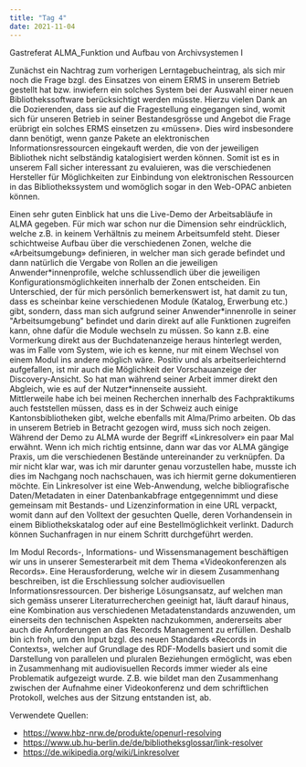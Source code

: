 ```yaml
---
title: "Tag 4"
date: 2021-11-04
---
```


Gastreferat ALMA_Funktion und Aufbau von Archivsystemen I

Zunächst ein Nachtrag zum vorherigen Lerntagebucheintrag, als sich mir noch die Frage bzgl. des Einsatzes von einem ERMS in unserem Betrieb gestellt hat bzw. inwiefern ein solches System bei der Auswahl einer neuen Bibliothekssoftware berücksichtigt werden müsste. Hierzu vielen Dank an die Dozierenden, dass sie auf die Fragestellung eingegangen sind, womit sich für unseren Betrieb in seiner Bestandesgrösse und Angebot die Frage erübrigt ein solches ERMS einsetzen zu «müssen». Dies wird insbesondere dann benötigt, wenn ganze Pakete an elektronischen Informationsressourcen eingekauft werden, die von der jeweiligen Bibliothek nicht selbständig katalogisiert werden können. Somit ist es in unserem Fall sicher interessant zu evaluieren, was die verschiedenen Hersteller für Möglichkeiten zur Einbindung von elektronischen Ressourcen in das Bibliothekssystem und womöglich sogar in den Web-OPAC anbieten können.

Einen sehr guten Einblick hat uns die Live-Demo der Arbeitsabläufe in ALMA gegeben. Für mich war schon nur die Dimension sehr eindrücklich, welche z.B. in keinem Verhältnis zu meinem Arbeitsumfeld steht. Dieser schichtweise Aufbau über die verschiedenen Zonen, welche die «Arbeitsumgebung» definieren, in welcher man sich gerade befindet und dann natürlich die Vergabe von Rollen an die jeweiligen Anwender\*innenprofile, welche schlussendlich über die jeweiligen Konfigurationsmöglichkeiten innerhalb der Zonen entscheiden. Ein Unterschied, der für mich persönlich bemerkenswert ist, hat damit zu tun, dass es scheinbar keine verschiedenen Module (Katalog, Erwerbung etc.) gibt, sondern, dass man sich aufgrund seiner Anwender\*innenrolle in seiner "Arbeitsumgebung" befindet und darin direkt auf alle Funktionen zugreifen kann, ohne dafür die Module wechseln zu müssen. So kann z.B. eine Vormerkung direkt aus der Buchdatenanzeige heraus hinterlegt werden, was im Falle vom System, wie ich es kenne, nur mit einem Wechsel von einem Modul ins andere möglich wäre. Positiv und als arbeitserleichternd aufgefallen, ist mir auch die Möglichkeit der Vorschauanzeige der Discovery-Ansicht. So hat man während seiner Arbeit immer direkt den Abgleich, wie es auf der Nutzer\*innenseite aussieht.<br>
Mittlerweile habe ich bei meinen Recherchen innerhalb des Fachpraktikums auch feststellen müssen, dass es in der Schweiz auch einige Kantonsbibliotheken gibt, welche ebenfalls mit Alma/Primo arbeiten. Ob das in unserem Betrieb in Betracht gezogen wird, muss sich noch zeigen.
Während der Demo zu ALMA wurde der Begriff «Linkresolver» ein paar Mal erwähnt. Wenn ich mich richtig entsinne, dann war das vor ALMA gängige Praxis, um die verschiedenen Bestände untereinander zu verknüpfen. Da mir nicht klar war, was ich mir darunter genau vorzustellen habe, musste ich dies im Nachgang noch nachschauen, was ich hiermit gerne dokumentieren möchte. Ein Linkresolver ist eine Web-Anwendung, welche bibliografische Daten/Metadaten in einer Datenbankabfrage entgegennimmt und diese gemeinsam mit Bestands- und Lizenzinformation in eine URL verpackt, womit dann auf den Volltext der gesuchten Quelle, deren Vorhandensein in einem Bibliothekskatalog oder auf eine Bestellmöglichkeit verlinkt. Dadurch können Suchanfragen in nur einem Schritt durchgeführt werden.

Im Modul Records-, Informations- und Wissensmanagement beschäftigen wir uns in unserer Semesterarbeit mit dem Thema «Videokonferenzen als Records». Eine Herausforderung, welche wir in diesem Zusammenhang beschreiben, ist die Erschliessung solcher audiovisuellen Informationsressourcen. Der bisherige Lösungsansatz, auf welchen man sich gemäss unserer Literaturrecherchen geeinigt hat, läuft darauf hinaus, eine Kombination aus verschiedenen Metadatenstandards anzuwenden, um einerseits den technischen Aspekten nachzukommen, andererseits aber auch die Anforderungen an das Records Management zu erfüllen. Deshalb bin ich froh, um den Input bzgl. des neuen Standards «Records in Contexts», welcher auf Grundlage des RDF-Modells basiert und somit die Darstellung von parallelen und pluralen Beziehungen ermöglicht, was eben in Zusammenhang mit audiovisuellen Records immer wieder als eine Problematik aufgezeigt wurde. Z.B. wie bildet man den Zusammenhang zwischen der Aufnahme einer Videokonferenz und dem schriftlichen Protokoll, welches aus der Sitzung entstanden ist, ab.

Verwendete Quellen:
+ <https://www.hbz-nrw.de/produkte/openurl-resolving>
+ <https://www.ub.hu-berlin.de/de/bibliotheksglossar/link-resolver> 
+ <https://de.wikipedia.org/wiki/Linkresolver>
